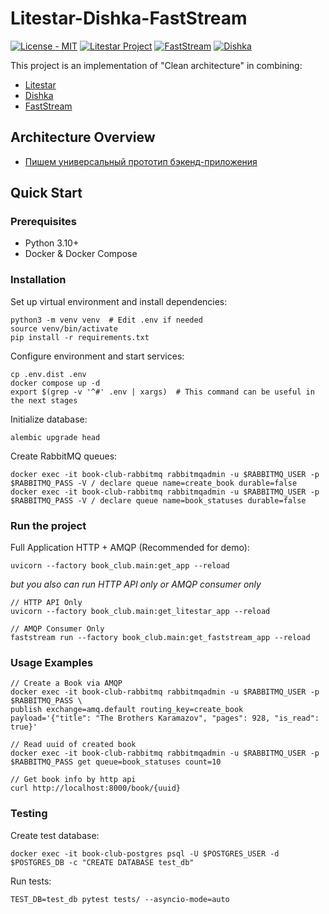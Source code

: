 # Litestar-Dishka-FastStream

[![License - MIT](https://img.shields.io/badge/license-MIT-202235.svg?logo=python&labelColor=202235&color=edb641&logoColor=edb641)](https://spdx.org/licenses/)
[![Litestar Project](https://img.shields.io/badge/Litestar%20Org-%E2%AD%90%20Litestar-202235.svg?logo=python&labelColor=202235&color=edb641&logoColor=edb641)](https://github.com/litestar-org/litestar)
[![FastStream](https://camo.githubusercontent.com/4bbf0095f52083ac1b693fdab68466f859b674aeef4bcb5c92fb0c087812dfc0/68747470733a2f2f696d672e736869656c64732e696f2f656e64706f696e743f75726c3d68747470732533412532462532467261772e67697468756275736572636f6e74656e742e636f6d25324661673261692532466661737473747265616d2532466d61696e253246646f6373253246646f6373253246617373657473253246696d67253246736869656c642e6a736f6e)](https://faststream.ag2.ai/latest/)
[![Dishka](https://img.shields.io/badge/Dishka-1.4.2+-green)](https://github.com/reagento/dishka)

This project is an implementation of "Clean architecture" in combining:
- [Litestar](https://github.com/litestar-org/litestar)
- [Dishka](https://github.com/reagento/dishka)
- [FastStream](https://github.com/ag2ai/faststream)

## Architecture Overview

- [Пишем универсальный прототип бэкенд-приложения](https://habr.com/ru/companies/pt/articles/820171/)

## Quick Start

### Prerequisites
- Python 3.10+
- Docker & Docker Compose

### Installation

Set up virtual environment and install dependencies:
```shell
python3 -m venv venv  # Edit .env if needed
source venv/bin/activate
pip install -r requirements.txt
```

Configure environment and start services:
```shell
cp .env.dist .env
docker compose up -d
export $(grep -v '^#' .env | xargs)  # This command can be useful in the next stages
```

Initialize database:
```shell
alembic upgrade head
```

Create RabbitMQ queues:
```shell
docker exec -it book-club-rabbitmq rabbitmqadmin -u $RABBITMQ_USER -p $RABBITMQ_PASS -V / declare queue name=create_book durable=false
docker exec -it book-club-rabbitmq rabbitmqadmin -u $RABBITMQ_USER -p $RABBITMQ_PASS -V / declare queue name=book_statuses durable=false
```

### Run the project

Full Application HTTP + AMQP (Recommended for demo):
```shell
uvicorn --factory book_club.main:get_app --reload
```
_but you also can run HTTP API only or AMQP consumer only_

```shell
// HTTP API Only
uvicorn --factory book_club.main:get_litestar_app --reload

// AMQP Consumer Only
faststream run --factory book_club.main:get_faststream_app --reload
```

### Usage Examples

```shell
// Create a Book via AMQP
docker exec -it book-club-rabbitmq rabbitmqadmin -u $RABBITMQ_USER -p $RABBITMQ_PASS \
publish exchange=amq.default routing_key=create_book payload='{"title": "The Brothers Karamazov", "pages": 928, "is_read": true}'

// Read uuid of created book
docker exec -it book-club-rabbitmq rabbitmqadmin -u $RABBITMQ_USER -p $RABBITMQ_PASS get queue=book_statuses count=10

// Get book info by http api
curl http://localhost:8000/book/{uuid}
```

### Testing

Create test database:
```shell
docker exec -it book-club-postgres psql -U $POSTGRES_USER -d $POSTGRES_DB -c "CREATE DATABASE test_db"
```

Run tests:
```shell
TEST_DB=test_db pytest tests/ --asyncio-mode=auto
```
